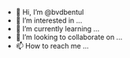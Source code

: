 - 👋 Hi, I’m @bvdbentul
- 👀 I’m interested in ...
- 🌱 I’m currently learning ...
- 💞️ I’m looking to collaborate on ...
- 📫 How to reach me ...

<!---
bvdbentul/bvdbentul is a ✨ special ✨ repository because its `README.md` (this file) appears on your GitHub profile.
You can click the Preview link to take a look at your changes.
--->
